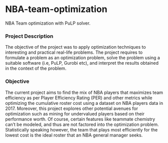 # NBA-team-optimization

NBA Team optimization with PuLP solver. 

### Project Description ###
The objective of the project was to apply optimization techniques to interesting and
practical real-life problems. The project requires to formulate a problem as an optimization problem, solve
the problem using a suitable software (i.e, PuLP, Gurobi etc), and interpret the results obtained in the context of the
problem.

### Objective ###
The current project aims to find the mix of NBA players that maximizes team efficiency as
per Player Efficiency Rating (PER) and other metrics while optimizing the cumulative
roster cost using a dataset on NBA players data in 2017. Moreover, this project explores
other potential avenues for optimization such as mining for undervalued players based on
their performance worth. Of course, certain features like teammate chemistry can’t be
modeled, and thus are not factored into the optimization problem. Statistically speaking
however, the team that plays most efficiently for the lowest cost is the ideal roster that
an NBA general manager seeks.
